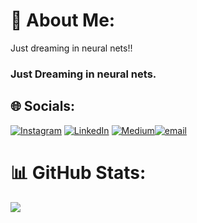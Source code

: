 # 💫 About Me:
Just dreaming in neural nets!!
### Just Dreaming in neural nets.

## 🌐 Socials:
[![Instagram](https://img.shields.io/badge/Instagram-%23E4405F.svg?logo=Instagram&logoColor=white)](https://instagram.com/addykatkar24) [![LinkedIn](https://img.shields.io/badge/LinkedIn-%230077B5.svg?logo=linkedin&logoColor=white)](https://www.linkedin.com/in/aditya-katkar-673930340) [![Medium](https://img.shields.io/badge/Medium-12100E?logo=medium&logoColor=white)](https://medium.com/@addykatkar24)[![email](https://img.shields.io/badge/Email-D14836?logo=gmail&logoColor=white)](mailto:ayk4590@gmail.com) 

# 📊 GitHub Stats:

![](https://github-readme-stats.vercel.app/api/top-langs/?username=Addyk-24&theme=github_dark&hide_border=false&include_all_commits=false&count_private=false&layout=compact)
